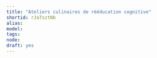 ```yaml
---
title: "Ateliers culinaires de rééducation cognitive"
shortid: rJaTsztNb
alias: 
model: 
tags: 
node: 
draft: yes
--- 
```

 